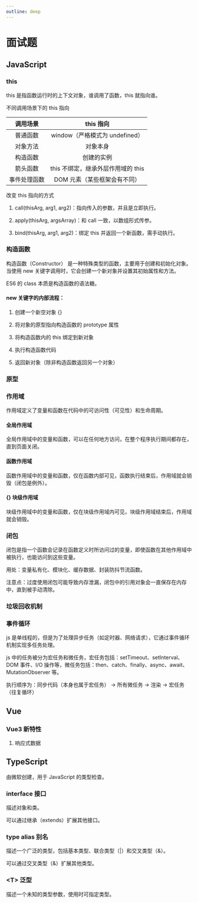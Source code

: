 ```yaml
---
outline: deep
---
```


# 面试题

## JavaScript

### this

this 是指函数运行时的上下文对象，谁调用了函数，this 就指向谁。

不同调用场景下的 this 指向

|   调用场景   |             this 指向              |
| :----------: | :--------------------------------: |
|   普通函数   |   window（严格模式为 undefined）   |
|   对象方法   |              对象本身              |
|   构造函数   |             创建的实例             |
|   箭头函数   | this 不绑定，继承外层作用域的 this |
| 事件处理函数 |    DOM 元素（某些框架会有不同）    |

改变 this 指向的方式

1. call(thisArg, arg1, arg2)：指向传入的参数，并且是立即执行。

2. apply(thisArg, argsArray)：和 call 一致，以数组形式传参。

3. bind(thisArg, arg1, arg2)：绑定 this 并返回一个新函数，需手动执行。

### 构造函数

构造函数（Constructor） 是一种特殊类型的函数，主要用于创建和初始化对象。当使用 new 关键字调用时，它会创建一个新对象并设置其初始属性和方法。

ES6 的 class 本质是构造函数的语法糖。

#### new 关键字的内部流程：

1. 创建一个新空对象 {}

2. 将对象的原型指向构造函数的 prototype 属性

3. 将构造函数内的 this 绑定到新对象

4. 执行构造函数代码

5. 返回新对象（除非构造函数返回另一个对象）

### 原型

### 作用域

作用域定义了变量和函数在代码中的可访问性（可见性）和生命周期。

#### 全局作用域

全局作用域中的变量和函数，可以在任何地方访问，在整个程序执行期间都存在，直到页面关闭。

#### 函数作用域

函数作用域中的变量和函数，仅在函数内部可见，函数执行结束后，作用域就会销毁（闭包是例外）。

#### {} 块级作用域

块级作用域中的变量和函数，仅在块级作用域内可见，块级作用域结束后，作用域就会销毁。

### 闭包

闭包是指一个函数会记录在函数定义时所访问过的变量，即使函数在其他作用域中被执行，也能访问到这些变量。

用处：变量私有化、模块化、缓存数据、封装防抖节流函数。

注意点：过度使用闭包可能导致内存泄漏，闭包中的引用对象会一直保存在内存中，直到被手动清除。

### 垃圾回收机制

### 事件循环

js 是单线程的，但是为了处理异步任务（如定时器、网络请求），它通过事件循环机制实现多任务处理。

js 中的任务被分为宏任务和微任务，宏任务包括：setTimeout、setInterval、DOM 事件、I/O 操作等，微任务包括：then、catch、finally、async、await、MutationObserver 等。

执行顺序为：同步代码（本身也属于宏任务） -> 所有微任务 -> 渲染 -> 宏任务（往复循环）

## Vue

### Vue3 新特性

1. 响应式数据

## TypeScript

由微软创建，用于 JavaScript 的类型检查。

### interface 接口

描述对象和类。

可以通过继承（extends）扩展其他接口。

### type alias 别名

描述一个广泛的类型，包括基本类型、联合类型（|）和交叉类型（&）。

可以通过交叉类型（&）扩展其他类型。

### \<T> 泛型

描述一个未知的类型参数，使用时可指定类型。
